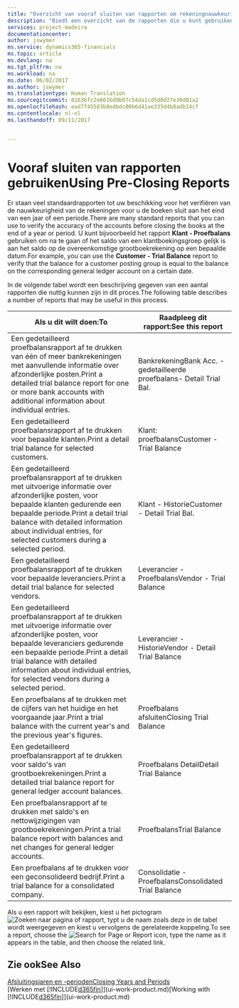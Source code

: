 ```yaml
---
title: "Overzicht van vooraf sluiten van rapporten om rekeningnauwkeurigheid te verifiëren | Microsoft Docs"
description: "Biedt een overzicht van de rapporten die u kunt gebruiken om de nauwkeurigheid te verifiëren van rekeningen voordat de boeken worden gesloten aan het eind van een jaar of een periode."
services: project-madeira
documentationcenter: 
author: jswymer
ms.service: dynamics365-financials
ms.topic: article
ms.devlang: na
ms.tgt_pltfrm: na
ms.workload: na
ms.date: 06/02/2017
ms.author: jswymer
ms.translationtype: Human Translation
ms.sourcegitcommit: 81636fc2e661bd9b07c54da1cd5d0d27e30d01a2
ms.openlocfilehash: ead7f45583b8edbdc00b6d41ae335d4b8adb14cf
ms.contentlocale: nl-nl
ms.lasthandoff: 09/11/2017


---
```

# <a name="using-pre-closing-reports"></a><span data-ttu-id="c55ca-103">Vooraf sluiten van rapporten gebruiken</span><span class="sxs-lookup"><span data-stu-id="c55ca-103">Using Pre-Closing Reports</span></span>
<span data-ttu-id="c55ca-104">Er staan veel standaardrapporten tot uw beschikking voor het verifiëren van de nauwkeurigheid van de rekeningen voor u de boeken sluit aan het eind van een jaar of een periode.</span><span class="sxs-lookup"><span data-stu-id="c55ca-104">There are many standard reports that you can use to verify the accuracy of the accounts before closing the books at the end of a year or period.</span></span> <span data-ttu-id="c55ca-105">U kunt bijvoorbeeld het rapport **Klant - Proefbalans** gebruiken om na te gaan of het saldo van een klantboekingsgroep gelijk is aan het saldo op de overeenkomstige grootboekrekening op een bepaalde datum.</span><span class="sxs-lookup"><span data-stu-id="c55ca-105">For example, you can use the **Customer - Trial Balance** report to verify that the balance for a customer posting group is equal to the balance on the corresponding general ledger account on a certain date.</span></span>

<span data-ttu-id="c55ca-106">In de volgende tabel wordt een beschrijving gegeven van een aantal rapporten die nuttig kunnen zijn in dit proces.</span><span class="sxs-lookup"><span data-stu-id="c55ca-106">The following table describes a number of reports that may be useful in this process.</span></span>

| <span data-ttu-id="c55ca-107">Als u dit wilt doen:</span><span class="sxs-lookup"><span data-stu-id="c55ca-107">To</span></span> | <span data-ttu-id="c55ca-108">Raadpleeg dit rapport:</span><span class="sxs-lookup"><span data-stu-id="c55ca-108">See this report</span></span> |
| --- | --- |
| <span data-ttu-id="c55ca-109">Een gedetailleerd proefbalansrapport af te drukken van één of meer bankrekeningen met aanvullende informatie over afzonderlijke posten.</span><span class="sxs-lookup"><span data-stu-id="c55ca-109">Print a detailed trial balance report for one or more bank accounts with additional information about individual entries.</span></span> |<span data-ttu-id="c55ca-110">Bankrekening</span><span class="sxs-lookup"><span data-stu-id="c55ca-110">Bank Acc.</span></span> <span data-ttu-id="c55ca-111">- gedetailleerde proefbalans</span><span class="sxs-lookup"><span data-stu-id="c55ca-111">- Detail Trial Bal.</span></span> |
| <span data-ttu-id="c55ca-112">Een gedetailleerd proefbalansrapport af te drukken voor bepaalde klanten.</span><span class="sxs-lookup"><span data-stu-id="c55ca-112">Print a detail trial balance for selected customers.</span></span> |<span data-ttu-id="c55ca-113">Klant: proefbalans</span><span class="sxs-lookup"><span data-stu-id="c55ca-113">Customer - Trial Balance</span></span> |
| <span data-ttu-id="c55ca-114">Een gedetailleerd proefbalansrapport af te drukken met uitvoerige informatie over afzonderlijke posten, voor bepaalde klanten gedurende een bepaalde periode.</span><span class="sxs-lookup"><span data-stu-id="c55ca-114">Print a detail trial balance with detailed information about individual entries, for selected customers during a selected period.</span></span> |<span data-ttu-id="c55ca-115">Klant - Historie</span><span class="sxs-lookup"><span data-stu-id="c55ca-115">Customer - Detail Trial Bal.</span></span> |
| <span data-ttu-id="c55ca-116">Een gedetailleerd proefbalansrapport af te drukken voor bepaalde leveranciers.</span><span class="sxs-lookup"><span data-stu-id="c55ca-116">Print a detail trial balance for selected vendors.</span></span> |<span data-ttu-id="c55ca-117">Leverancier - Proefbalans</span><span class="sxs-lookup"><span data-stu-id="c55ca-117">Vendor - Trial Balance</span></span> |
| <span data-ttu-id="c55ca-118">Een gedetailleerd proefbalansrapport af te drukken met uitvoerige informatie over afzonderlijke posten, voor bepaalde leveranciers gedurende een bepaalde periode.</span><span class="sxs-lookup"><span data-stu-id="c55ca-118">Print a detail trial balance with detailed information about individual entries, for selected vendors during a selected period.</span></span> |<span data-ttu-id="c55ca-119">Leverancier - Historie</span><span class="sxs-lookup"><span data-stu-id="c55ca-119">Vendor - Detail Trial Balance</span></span> |
| <span data-ttu-id="c55ca-120">Een proefbalans af te drukken met de cijfers van het huidige en het voorgaande jaar.</span><span class="sxs-lookup"><span data-stu-id="c55ca-120">Print a trial balance with the current year's and the previous year's figures.</span></span> |<span data-ttu-id="c55ca-121">Proefbalans afsluiten</span><span class="sxs-lookup"><span data-stu-id="c55ca-121">Closing Trial Balance</span></span> |
| <span data-ttu-id="c55ca-122">Een gedetailleerd proefbalansrapport af te drukken voor saldo's van grootboekrekeningen.</span><span class="sxs-lookup"><span data-stu-id="c55ca-122">Print a detailed trial balance report for general ledger account balances.</span></span> |<span data-ttu-id="c55ca-123">Proefbalans Detail</span><span class="sxs-lookup"><span data-stu-id="c55ca-123">Detail Trial Balance</span></span> |
| <span data-ttu-id="c55ca-124">Een proefbalansrapport af te drukken met saldo's en nettowijzigingen van grootboekrekeningen.</span><span class="sxs-lookup"><span data-stu-id="c55ca-124">Print a trial balance report with balances and net changes for general ledger accounts.</span></span> |<span data-ttu-id="c55ca-125">Proefbalans</span><span class="sxs-lookup"><span data-stu-id="c55ca-125">Trial Balance</span></span> |
| <span data-ttu-id="c55ca-126">Een proefbalans af te drukken voor een geconsolideerd bedrijf.</span><span class="sxs-lookup"><span data-stu-id="c55ca-126">Print a trial balance for a consolidated company.</span></span> |<span data-ttu-id="c55ca-127">Consolidatie - Proefbalans</span><span class="sxs-lookup"><span data-stu-id="c55ca-127">Consolidated Trial Balance</span></span> |

<span data-ttu-id="c55ca-128">Als u een rapport wilt bekijken, kiest u het pictogram ![Zoeken naar pagina of rapport](media/ui-search/search_small.png "pictogram Zoeken naar pagina of rapport"), typt u de naam zoals deze in de tabel wordt weergegeven en kiest u vervolgens de gerelateerde koppeling.</span><span class="sxs-lookup"><span data-stu-id="c55ca-128">To see a report, choose the ![Search for Page or Report](media/ui-search/search_small.png "Search for Page or Report icon") icon, type the name as it appears in the table, and then choose the related link.</span></span>

## <a name="see-also"></a><span data-ttu-id="c55ca-129">Zie ook</span><span class="sxs-lookup"><span data-stu-id="c55ca-129">See Also</span></span>
[<span data-ttu-id="c55ca-130">Afsluitingsjaren en -perioden</span><span class="sxs-lookup"><span data-stu-id="c55ca-130">Closing Years and Periods</span></span>](year-close-years-periods.md)  
<span data-ttu-id="c55ca-131">[Werken met [!INCLUDE[d365fin](includes/d365fin_md.md)]](ui-work-product.md)</span><span class="sxs-lookup"><span data-stu-id="c55ca-131">[Working with [!INCLUDE[d365fin](includes/d365fin_md.md)]](ui-work-product.md)</span></span>


